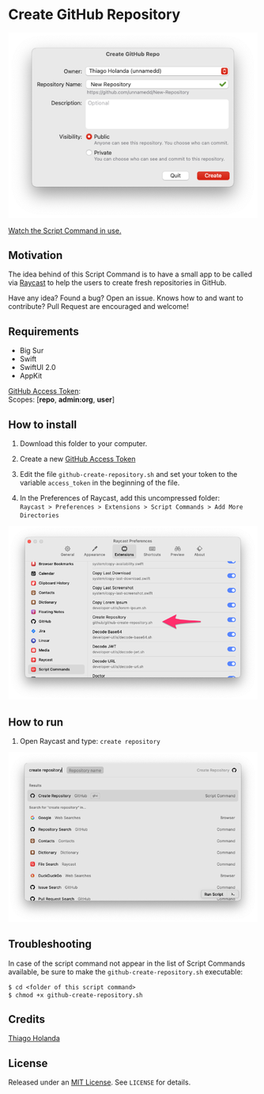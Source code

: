 # Create GitHub Repository

![](readme-assets/main-screen.png)

[Watch the Script Command in use.](readme-assets/script-command-in-use.mov)

## Motivation

The idea behind of this Script Command is to have a small app to be called via [Raycast](https://raycast.com) to help the users to create fresh repositories in GitHub.

Have any idea? Found a bug? Open an issue. Knows how to and want to contribute? Pull Request are encouraged and welcome! 

## Requirements

- Big Sur
- Swift
- SwiftUI 2.0
- AppKit

[GitHub Access Token](https://github.com/settings/tokens):  
Scopes: [**repo**, **admin:org**, **user**]

## How to install

1. Download this folder to your computer.

2. Create a new [GitHub Access Token](https://github.com/settings/tokens)

3. Edit the file `github-create-repository.sh` and set your token to the variable `access_token` in the beginning of the file.

4. In the Preferences of Raycast, add this uncompressed folder:  
`Raycast > Preferences > Extensions > Script Commands > Add More Directories`

![](readme-assets/extensions-script-commands.png)

## How to run

1. Open Raycast and type: `create repository`

![](readme-assets/create-repository.png)

## Troubleshooting

In case of the script command not appear in the list of Script Commands available, be sure to make the `github-create-repository.sh` executable:

```shell
$ cd <folder of this script command>
$ chmod +x github-create-repository.sh
```

## Credits

[Thiago Holanda](https://twitter.com/tholanda)

## License

Released under an [MIT License](http://opensource.org/licenses/MIT). See `LICENSE` for details.